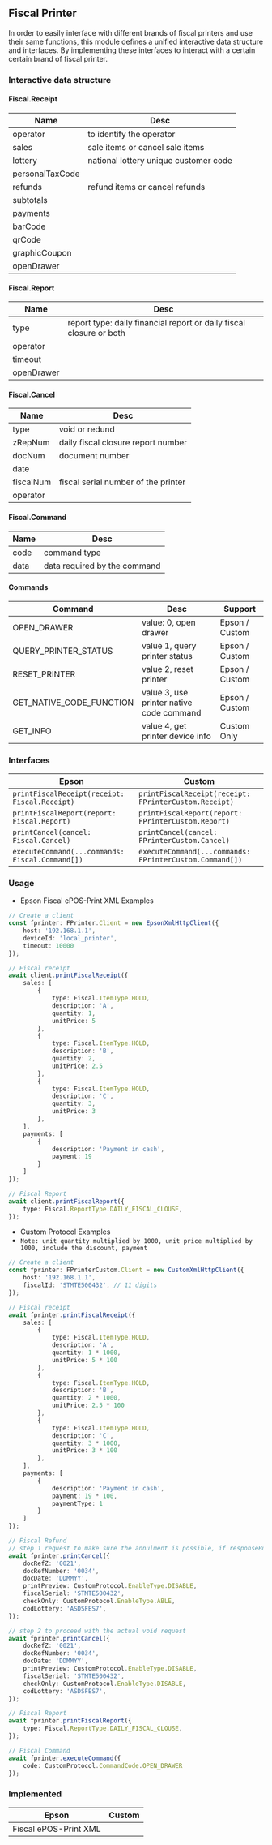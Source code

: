 ## Fiscal Printer
In order to easily interface with different brands of fiscal printers and use their same functions, this module defines a unified interactive data structure and interfaces. By implementing these interfaces to interact with a certain certain brand of fiscal printer.

### Interactive data structure

#### Fiscal.Receipt

| Name | Desc |
| --- | --- |
| operator | to identify the operator |
| sales | sale items or cancel sale items |
| lottery | national lottery unique customer code |
| personalTaxCode | 
| refunds | refund items or cancel refunds |
| subtotals |  |
| payments |  |
| barCode |  |
| qrCode |  |
| graphicCoupon |  |
| openDrawer |  |

#### Fiscal.Report

| Name | Desc |
| --- | --- |
| type | report type: daily financial report or daily fiscal closure or both |
| operator |  |
| timeout |  |
| openDrawer |  |

#### Fiscal.Cancel

| Name | Desc |
| --- | --- |
| type | void or redund |
| zRepNum | daily fiscal closure report number |
| docNum |  document number |
| date |  |
| fiscalNum | fiscal serial number of the printer |
| operator |  |

#### Fiscal.Command

| Name | Desc |
| --- | --- |
| code | command type |
| data | data required by the command |

#### Commands

| Command | Desc | Support
| --- | --- | --- |
| OPEN_DRAWER | value: 0, open drawer | Epson / Custom |
| QUERY_PRINTER_STATUS | value 1, query printer status | Epson / Custom |
| RESET_PRINTER | value 2, reset printer | Epson / Custom |
| GET_NATIVE_CODE_FUNCTION | value 3, use printer native code command | Epson / Custom |
| GET_INFO | value 4, get printer device info | Custom Only |


### Interfaces
| Epson | Custom |
| --- | --- |
| `printFiscalReceipt(receipt: Fiscal.Receipt)` | `printFiscalReceipt(receipt: FPrinterCustom.Receipt)` |
| `printFiscalReport(report: Fiscal.Report)` | `printFiscalReport(report: FPrinterCustom.Report)` |
| `printCancel(cancel: Fiscal.Cancel)` | `printCancel(cancel: FPrinterCustom.Cancel)` |
| `executeCommand(...commands: Fiscal.Command[])` | `executeCommand(...commands: FPrinterCustom.Command[])` |

### Usage

- Epson Fiscal ePOS-Print XML Examples

```typescript
// Create a client
const fprinter: FPrinter.Client = new EpsonXmlHttpClient({
    host: '192.168.1.1',
    deviceId: 'local_printer',
    timeout: 10000
});

// Fiscal receipt
await client.printFiscalReceipt({
    sales: [
        {
            type: Fiscal.ItemType.HOLD,
            description: 'A',
            quantity: 1,
            unitPrice: 5
        },
        {
            type: Fiscal.ItemType.HOLD,
            description: 'B',
            quantity: 2,
            unitPrice: 2.5
        },
        {
            type: Fiscal.ItemType.HOLD,
            description: 'C',
            quantity: 3,
            unitPrice: 3
        },
    ],
    payments: [
        {
            description: 'Payment in cash',
            payment: 19
        }
    ]
});

// Fiscal Report
await client.printFiscalReport({
    type: Fiscal.ReportType.DAILY_FISCAL_CLOUSE,
});
```

- Custom Protocol Examples 
- `Note: unit quantity multiplied by 1000, unit price multiplied by 1000, include the discount, payment`

```typescript
// Create a client
const fprinter: FPrinterCustom.Client = new CustomXmlHttpClient({
    host: '192.168.1.1',
    fiscalId: 'STMTE500432', // 11 digits
});

// Fiscal receipt
await fprinter.printFiscalReceipt({
    sales: [
        {
            type: Fiscal.ItemType.HOLD,
            description: 'A',
            quantity: 1 * 1000,
            unitPrice: 5 * 100
        },
        {
            type: Fiscal.ItemType.HOLD,
            description: 'B',
            quantity: 2 * 1000,
            unitPrice: 2.5 * 100
        },
        {
            type: Fiscal.ItemType.HOLD,
            description: 'C',
            quantity: 3 * 1000,
            unitPrice: 3 * 100
        },
    ],
    payments: [
        {
            description: 'Payment in cash',
            payment: 19 * 100,
            paymentType: 1
        }
    ]
});

// Fiscal Refund
// step 1 request to make sure the annulment is possible, if responseBuf === 1 then execute step 2 
await fprinter.printCancel({
    docRefZ: '0021',
    docRefNumber: '0034',
    docDate: 'DDMMYY',
    printPreview: CustomProtocol.EnableType.DISABLE,
    fiscalSerial: 'STMTE500432',
    checkOnly: CustomProtocol.EnableType.ABLE, 
    codLottery: 'ASDSFES7',
});

// step 2 to proceed with the actual void request
await fprinter.printCancel({
    docRefZ: '0021',
    docRefNumber: '0034',
    docDate: 'DDMMYY',
    printPreview: CustomProtocol.EnableType.DISABLE,
    fiscalSerial: 'STMTE500432',
    checkOnly: CustomProtocol.EnableType.DISABLE,
    codLottery: 'ASDSFES7',
});

// Fiscal Report
await fprinter.printFiscalReport({
    type: Fiscal.ReportType.DAILY_FISCAL_CLOUSE,
});

// Fiscal Command
await fprinter.executeCommand({
    code: CustomProtocol.CommandCode.OPEN_DRAWER
});
```

### Implemented
| Epson | Custom
| --- | --- |
| Fiscal ePOS-Print XML | |
